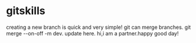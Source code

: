 # gitskills
creating a new branch is quick and very simple!
git can merge branches.
git merge --on-off -m dev.
update here.
hi,i am a partner.happy good day!
